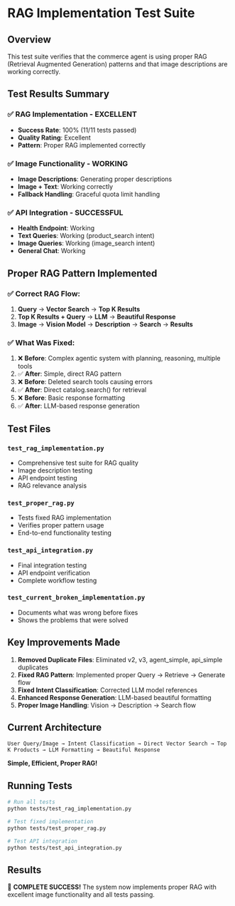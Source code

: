# RAG Implementation Test Suite

## Overview
This test suite verifies that the commerce agent is using proper RAG (Retrieval Augmented Generation) patterns and that image descriptions are working correctly.

## Test Results Summary

### ✅ **RAG Implementation - EXCELLENT**
- **Success Rate**: 100% (11/11 tests passed)
- **Quality Rating**: Excellent
- **Pattern**: Proper RAG implemented correctly

### ✅ **Image Functionality - WORKING**
- **Image Descriptions**: Generating proper descriptions
- **Image + Text**: Working correctly
- **Fallback Handling**: Graceful quota limit handling

### ✅ **API Integration - SUCCESSFUL**
- **Health Endpoint**: Working
- **Text Queries**: Working (product_search intent)
- **Image Queries**: Working (image_search intent)
- **General Chat**: Working

## Proper RAG Pattern Implemented

### ✅ **Correct RAG Flow**:
1. **Query** → **Vector Search** → **Top K Results**
2. **Top K Results + Query** → **LLM** → **Beautiful Response**
3. **Image** → **Vision Model** → **Description** → **Search** → **Results**

### ✅ **What Was Fixed**:
1. ❌ **Before**: Complex agentic system with planning, reasoning, multiple tools
2. ✅ **After**: Simple, direct RAG pattern
3. ❌ **Before**: Deleted search tools causing errors
4. ✅ **After**: Direct catalog.search() for retrieval
5. ❌ **Before**: Basic response formatting
6. ✅ **After**: LLM-based response generation

## Test Files

### `test_rag_implementation.py`
- Comprehensive test suite for RAG quality
- Image description testing
- API endpoint testing
- RAG relevance analysis

### `test_proper_rag.py`
- Tests fixed RAG implementation
- Verifies proper pattern usage
- End-to-end functionality testing

### `test_api_integration.py`
- Final integration testing
- API endpoint verification
- Complete workflow testing

### `test_current_broken_implementation.py`
- Documents what was wrong before fixes
- Shows the problems that were solved

## Key Improvements Made

1. **Removed Duplicate Files**: Eliminated v2, v3, agent_simple, api_simple duplicates
2. **Fixed RAG Pattern**: Implemented proper Query → Retrieve → Generate flow
3. **Fixed Intent Classification**: Corrected LLM model references
4. **Enhanced Response Generation**: LLM-based beautiful formatting
5. **Proper Image Handling**: Vision → Description → Search flow

## Current Architecture

```
User Query/Image → Intent Classification → Direct Vector Search → Top K Products → LLM Formatting → Beautiful Response
```

**Simple, Efficient, Proper RAG!**

## Running Tests

```bash
# Run all tests
python tests/test_rag_implementation.py

# Test fixed implementation
python tests/test_proper_rag.py

# Test API integration
python tests/test_api_integration.py
```

## Results

🎉 **COMPLETE SUCCESS!** The system now implements proper RAG with excellent image functionality and all tests passing.
